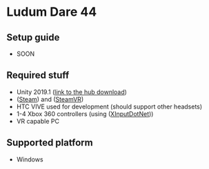 # Ludum Dare 44

## Setup guide

* SOON

## Required stuff

* Unity 2019.1 ([link to the hub download](unityhub://2019.1.0f2/292b93d75a2c))
* ([Steam](https://steamcdn-a.akamaihd.net/client/installer/SteamSetup.exe)) and ([SteamVR](steam://run/250820))
* HTC VIVE used for development (should support other headsets)
* 1-4 Xbox 360 controllers (using ([XInputDotNet](https://github.com/speps/XInputDotNet)))
* VR capable PC

## Supported platform

* Windows